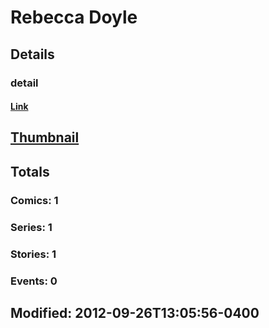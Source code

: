 # Rebecca  Doyle 
## Details
### detail
#### [Link](http://marvel.com/comics/creators/11941/rebecca_doyle?utm_campaign=apiRef&utm_source=225578a89fc76f3d20fbffda5d17a88d)
## [Thumbnail](http://i.annihil.us/u/prod/marvel/i/mg/b/40/image_not_available.jpg)
## Totals
### Comics: 1
### Series: 1
### Stories: 1
### Events: 0
## Modified: 2012-09-26T13:05:56-0400